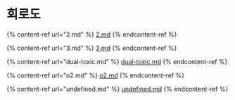 # 회로도

{% content-ref url="2.md" %}
[2.md](2.md)
{% endcontent-ref %}

{% content-ref url="3.md" %}
[3.md](3.md)
{% endcontent-ref %}

{% content-ref url="dual-toxic.md" %}
[dual-toxic.md](dual-toxic.md)
{% endcontent-ref %}

{% content-ref url="o2.md" %}
[o2.md](o2.md)
{% endcontent-ref %}

{% content-ref url="undefined.md" %}
[undefined.md](undefined.md)
{% endcontent-ref %}
